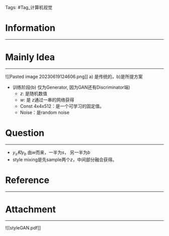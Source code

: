 Tags: #Tag_计算机视觉 
# Information
---


# Mainly Idea
---
![[Pasted image 20230619124606.png]]
a) 是传统的，b)是所提方案

- 训练阶段(b) 仅为Generator, 因为GAN还有Discriminator端)
	- $z$: 是随机数值
	- $w$: 是 $z$通过一串的网络获得
	- Const 4x4x512：是一个可学习的固定值。
	- Noise：是random noise


# Question
---
- $y_s和y_b$ 由$w$而来，一半为$s$， 另一半为$b$
- style mixing是先sample两个$z$，中间部分融合获得。

# Reference
---


# Attachment
---
![[styleGAN.pdf]]